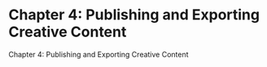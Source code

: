 # Chapter 4: Publishing and Exporting Creative Content
Chapter 4: Publishing and Exporting Creative Content

